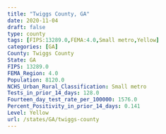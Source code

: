 ```yaml
---
title: "Twiggs County, GA"
date: 2020-11-04
draft: false
type: county
tags: [FIPS:13289.0,FEMA:4.0,Small metro,Yellow]
categories: [GA]
County: Twiggs County
State: GA
FIPS: 13289.0
FEMA_Region: 4.0
Population: 8120.0
NCHS_Urban_Rural_Classification: Small metro
Tests_in_prior_14_days: 128.0
Fourteen_day_test_rate_per_100000: 1576.0
Percent_Positivity_in_prior_14_days: 0.141
Level: Yellow
url: /states/GA/twiggs-county
---
```



